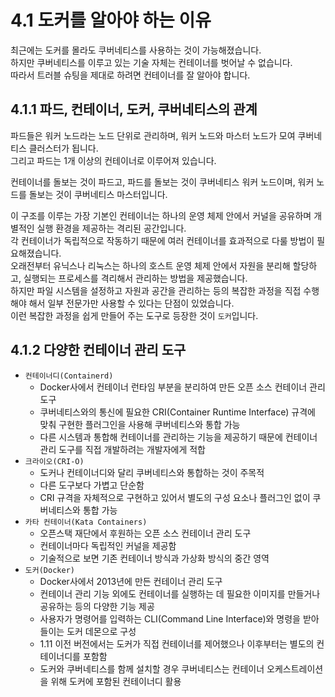 # 4.1 도커를 알아야 하는 이유

최근에는 도커를 몰라도 쿠버네티스를 사용하는 것이 가능해졌습니다.  
하지만 쿠버네티스를 이루고 있는 기술 자체는 컨테이너를 벗어날 수 없습니다.  
따라서 트러블 슈팅을 제대로 하려면 컨테이너를 잘 알아야 합니다.

## 4.1.1 파드, 컨테이너, 도커, 쿠버네티스의 관계

파드들은 워커 노드라는 노드 단위로 관리하며, 워커 노드와 마스터 노드가 모여 쿠버네티스 클러스터가 됩니다.  
그리고 파드는 1개 이상의 컨테이너로 이루어져 있습니다.

컨테이너를 돌보는 것이 파드고, 파드를 돌보는 것이 쿠버네티스 워커 노드이며, 워커 노드를 돌보는 것이 쿠버네티스 마스터입니다.

이 구조를 이루는 가장 기본인 컨테이너는 하나의 운영 체제 안에서 커널을 공유하며 개별적인 실행 환경을 제공하는 격리된 공간입니다.  
각 컨테이너가 독립적으로 작동하기 때문에 여러 컨테이너를 효과적으로 다룰 방법이 필요해졌습니다.  
오래전부터 유닉스나 리눅스는 하나의 호스트 운영 체제 안에서 자원을 분리해 할당하고, 실행되는 프로세스를 격리해서 관리하는 방법을 제공했습니다.  
하지만 파일 시스템을 설정하고 자원과 공간을 관리하는 등의 복잡한 과정을 직접 수행해야 해서 일부 전문가만 사용할 수 있다는 단점이 있었습니다.  
이런 복잡한 과정을 쉽게 만들어 주는 도구로 등장한 것이 `도커`입니다.

## 4.1.2 다양한 컨테이너 관리 도구

- `컨테이너디(Containerd)`
    - Docker사에서 컨테이너 런타임 부분을 분리하여 만든 오픈 소스 컨테이너 관리 도구
    - 쿠버네티스와의 통신에 필요한 CRI(Container Runtime Interface) 규격에 맞춰 구현한 플러그인을 사용해 쿠버네티스와 통합 가능
    - 다른 시스템과 통합해 컨테이너를 관리하는 기능을 제공하기 때문에 컨테이너 관리 도구를 직접 개발하려는 개발자에게 적합
- `크라이오(CRI-O)`
    - 도커나 컨테이너디와 달리 쿠버네티스와 통합하는 것이 주목적
    - 다른 도구보다 가볍고 단순함
    - CRI 규격을 자체적으로 구현하고 있어서 별도의 구성 요소나 플러그인 없이 쿠버네티스와 통합 가능
- `카타 컨테이너(Kata Containers)`
    - 오픈스택 재단에서 후원하는 오픈 소스 컨테이너 관리 도구
    - 컨테이너마다 독립적인 커널을 제공함
    - 기술적으로 보면 기존 컨테이너 방식과 가상화 방식의 중간 영역
- `도커(Docker)`
    - Docker사에서 2013년에 만든 컨테이너 관리 도구
    - 컨테이너 관리 기능 외에도 컨테이너를 실행하는 데 필요한 이미지를 만들거나 공유하는 등의 다양한 기능 제공
    - 사용자가 명령어를 입력하는 CLI(Command Line Interface)와 명령을 받아들이는 도커 데몬으로 구성
    - 1.11 이전 버전에서는 도커가 직접 컨테이너를 제어했으나 이후부터는 별도의 컨테이너디를 포함함
    - 도커와 쿠버네티스를 함께 설치할 경우 쿠버네티스는 컨테이너 오케스트레이션을 위해 도커에 포함된 컨테이너디 활용